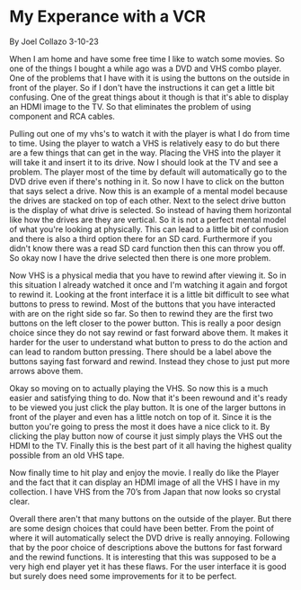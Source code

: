 # My Experance with a VCR

By Joel Collazo    3-10-23

When I am home and have some free time I like to watch some movies. So one of the things I bought a while ago was a DVD and VHS combo player. One of the problems that I have with it is using the buttons on the outside in front of the player. So if I don't have the instructions it can get a little bit confusing. One of the great things about it though is that it's able to display an HDMI image to the TV. So that eliminates the problem of using component and RCA cables.

Pulling out one of my vhs's to watch it with the player is what I do from time to time. Using the player to watch a VHS is relatively easy to do but there are a few things that can get in the way. Placing the VHS into the player it will take it and insert it to its drive. Now I should look at the TV and see a problem. The player most of the time by default will automatically go to the DVD drive even if there's nothing in it. So now I have to click on the button that says select a drive. Now this is an example of a mental model because the drives are stacked on top of each other. Next to the select drive button is the display of what drive is selected. So instead of having them horizontal like how the drives are they are vertical. So it is not a perfect mental model of what you're looking at physically. This can lead to a little bit of confusion and there is also a third option there for an SD card. Furthermore if you didn't know there was a read SD card function then this can throw you off. So okay now I have the drive selected then there is one more problem.

Now VHS is a physical media that you have to rewind after viewing it. So in this situation I already watched it once and I'm watching it again and forgot to rewind it. Looking at the front interface it is a little bit difficult to see what buttons to press to rewind. Most of the buttons that you have interacted with are on the right side so far. So then to rewind they are the first two buttons on the left closer to the power button. This is really a poor design choice since they do not say rewind or fast forward above them. It makes it harder for the user to understand what button to press to do the action and can lead to random button pressing. There should be a label above the buttons saying fast forward and rewind. Instead they chose to just put more arrows above them. 

Okay so moving on to actually playing the VHS. So now this is a much easier and satisfying thing to do. Now that it's been rewound and it's ready to be viewed you just click the play button. It is one of the larger buttons in front of the player and even has a little notch on top of it. Since it is the button you're going to press the most it does have a nice click to it. By clicking the play button now of course it just simply plays the VHS out the HDMI to the TV. Finally this is the best part of it all having the highest quality possible from an old VHS tape.

Now finally time to hit play and enjoy the movie. I really do like the Player and the fact that it can display an HDMI image of all the VHS I have in my collection. I have VHS from the 70’s from Japan that now looks so crystal clear.

Overall there aren't that many buttons on the outside of the player. But there are some design choices that could have been better. From the point of where it will automatically select the DVD drive is really annoying. Following that by the poor choice of descriptions above the buttons for fast forward and the rewind functions. It is interesting that this was supposed to be a very high end player yet it has these flaws. For the user interface it is good but surely does need some improvements for it to be perfect.

